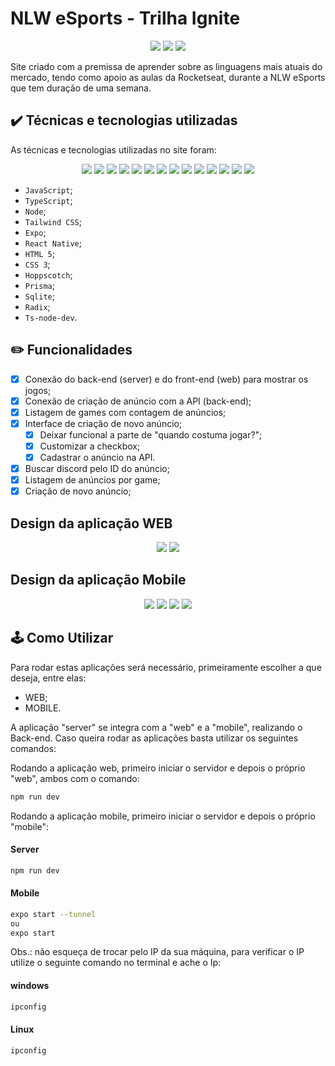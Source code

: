 # NLW eSports - Trilha Ignite

<p align="center">
  <img src="https://img.shields.io/static/v1?label=VISUALSTUDIOCODE&message=IDE&color=blue&style=for-the-badge&logo=VISUALSTUDIOCODE">
  <img src="http://img.shields.io/static/v1?label=License&message=MIT&color=green&style=for-the-badge"/>
  <img src="https://img.shields.io/static/v1?label=STATUS&message=EM%20DESENVOLVIMENTO&color=GREEN&style=for-the-badge"/>
</p>

Site criado com a premissa de aprender sobre as linguagens mais atuais do mercado, tendo como apoio as aulas da Rocketseat, durante a NLW eSports que tem duração de uma semana.

## ✔️ Técnicas e tecnologias utilizadas

As técnicas e tecnologias utilizadas no site foram:

<p align="center">
  <img src="https://img.shields.io/badge/JavaScript-323330?style=for-the-badge&logo=javascript&logoColor=F7DF1E">
  <img src="https://img.shields.io/badge/TypeScript-007ACC?style=for-the-badge&logo=typescript&logoColor=white"/>
  <img src="https://img.shields.io/badge/Node.js-339933?style=for-the-badge&logo=nodedotjs&logoColor=white"/>
  <img src="https://img.shields.io/badge/React-20232A?style=for-the-badge&logo=react&logoColor=61DAFB"/>
  <img src="https://img.shields.io/badge/Tailwind_CSS-38B2AC?style=for-the-badge&logo=tailwind-css&logoColor=white"/>
  <img src="https://img.shields.io/badge/Expo-1B1F23?style=for-the-badge&logo=expo&logoColor=white"/>
  <img src="https://img.shields.io/badge/Express.js-000000?style=for-the-badge&logo=express&logoColor=white"/>
  <img src="https://img.shields.io/badge/React_Native-20232A?style=for-the-badge&logo=react&logoColor=61DAFB"/>
  <img src="https://img.shields.io/badge/HTML5-E34F26?style=for-the-badge&logo=html5&logoColor=white"/>
  <img src="https://img.shields.io/badge/CSS3-1572B6?style=for-the-badge&logo=css3&logoColor=white"/>
  <img src="https://img.shields.io/badge/Hoppscotch-31C48D?style=for-the-badge&logo=hoppscotch&logoColor=white"/>
  <img src="https://img.shields.io/badge/Prisma-3982CE?style=for-the-badge&logo=Prisma&logoColor=white"/>
  <img src="https://img.shields.io/badge/SQLite-07405E?style=for-the-badge&logo=sqlite&logoColor=white"/>
  <img src="https://img.shields.io/badge/ts--node--dev-3178C6?style=for-the-badge&logo=ts-node-dev&logoColor=white"/>
</p>

- `JavaScript`;
- `TypeScript`;
- `Node`;
- `Tailwind CSS`;
- `Expo`;
- `React Native`;
- `HTML 5`;
- `CSS 3`;
- `Hoppscotch`;
- `Prisma`;
- `Sqlite`;
- `Radix`;
- `Ts-node-dev`.

## ✏️ Funcionalidades

- [x] Conexão do back-end (server) e do front-end (web) para mostrar os jogos;
- [x] Conexão de criação de anúncio com a API (back-end);
- [x] Listagem de games com contagem de anúncios;
- [x] Interface de criação de novo anúncio;
  - [x] Deixar funcional a parte de "quando costuma jogar?";
  - [x] Customizar a checkbox;
  - [x] Cadastrar o anúncio na API.
- [x] Buscar discord pelo ID do anúncio;
- [x] Listagem de anúncios por game;
- [x] Criação de novo anúncio;

## Design da aplicação WEB

<p align="center">
  <img src="https://user-images.githubusercontent.com/75649546/190654538-c3fbb59f-696e-4a58-9a77-e9a117e8d444.png"/>
  <img src="https://user-images.githubusercontent.com/75649546/190654603-59fc257a-04d7-4ff0-837b-8e12adc06dec.png"/>
</p>

## Design da aplicação Mobile

<p align="center">
  <img src="https://user-images.githubusercontent.com/75649546/190654688-4a52a596-a27d-4dd9-a4da-e85781b84b9b.png"/>
  <img src="https://user-images.githubusercontent.com/75649546/190654735-7f6ee78d-b3db-405b-b162-1d12f27f2c8a.png"/>
  <img src="https://user-images.githubusercontent.com/75649546/190654782-28fda26f-cd59-414e-878a-bb9bdcfdb0a5.png"/>
  <img src="https://user-images.githubusercontent.com/75649546/190654770-e5e60036-611f-4301-92ac-924d5fccdddb.png"/>
</p>

## 🕹️ Como Utilizar

Para rodar estas aplicações será necessário, primeiramente escolher a que deseja, entre elas:

- WEB;
- MOBILE.

A aplicação "server" se integra com a "web" e a "mobile", realizando o Back-end. Caso queira rodar as aplicações basta utilizar os seguintes comandos:

Rodando a aplicação web, primeiro iniciar o servidor e depois o próprio "web", ambos com o comando:

```bash
npm run dev
```

Rodando a aplicação mobile, primeiro iniciar o servidor e depois o próprio "mobile":

#### Server

```bash
npm run dev
```

#### Mobile

```bash
expo start --tunnel
ou
expo start
```

Obs.: não esqueça de trocar pelo IP da sua máquina, para verificar o IP utilize o seguinte comando no terminal e ache o Ip:

#### windows

```bash
ipconfig
```

#### Linux

```bash
ipconfig
```
